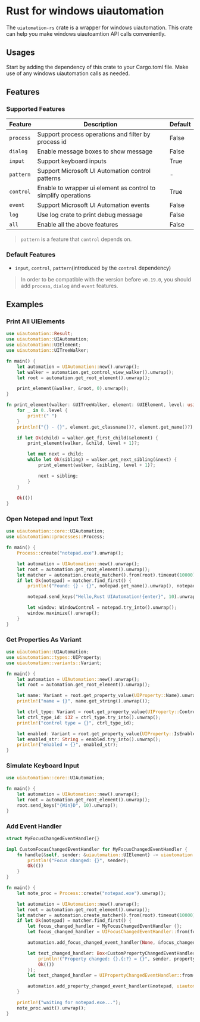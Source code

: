 # Rust for windows uiautomation

The `uiatomation-rs` crate is a wrapper for windows uiautomation. This crate can help you make windows uiautoamtion API calls conveniently.

## Usages

Start by adding the dependency of this crate to your Cargo.toml file. Make use of any windows uiautomation calls as needed.

## Features

### Supported Features

| Feature | Description | Default |
| ------- | ----------- | ------- |
| `process` | Support process operations and filter by process id | False |
| `dialog` | Enable message boxes to show message | False |
| `input` | Support keyboard inputs | True |
| `pattern` | Support Microsoft UI Automation control patterns | - |
| `control` | Enable to wrapper ui element as control to simplify operations | True |
| `event` | Support Microsoft UI Automation events | False |
| `log` | Use log crate to print debug message | False |
| `all` | Enable all the above features | False |

> `pattern` is a feature that `control` depends on.

### Default Features

+ `input`, `control`, `pattern`(introduced by the `control` dependency)

> In order to be compatible with the version before `v0.19.0`, you should add `process`, `dialog` and `event` features.

## Examples

### Print All UIElements

``` rust
use uiautomation::Result;
use uiautomation::UIAutomation;
use uiautomation::UIElement;
use uiautomation::UITreeWalker;

fn main() {
    let automation = UIAutomation::new().unwrap();
    let walker = automation.get_control_view_walker().unwrap();
    let root = automation.get_root_element().unwrap();

    print_element(&walker, &root, 0).unwrap();
}

fn print_element(walker: &UITreeWalker, element: &UIElement, level: usize) -> Result<()> {
    for _ in 0..level {
        print!(" ")
    }
    println!("{} - {}", element.get_classname()?, element.get_name()?);

    if let Ok(child) = walker.get_first_child(&element) {
        print_element(walker, &child, level + 1)?;

        let mut next = child;
        while let Ok(sibling) = walker.get_next_sibling(&next) {
            print_element(walker, &sibling, level + 1)?;

            next = sibling;
        }
    }
    
    Ok(())
}
```

### Open Notepad and Input Text

``` rust
use uiautomation::core::UIAutomation;
use uiautomation::processes::Process;

fn main() {
    Process::create("notepad.exe").unwrap();

    let automation = UIAutomation::new().unwrap();
    let root = automation.get_root_element().unwrap();
    let matcher = automation.create_matcher().from(root).timeout(10000).classname("Notepad");
    if let Ok(notepad) = matcher.find_first() {
        println!("Found: {} - {}", notepad.get_name().unwrap(), notepad.get_classname().unwrap());

        notepad.send_keys("Hello,Rust UIAutomation!{enter}", 10).unwrap();

        let window: WindowControl = notepad.try_into().unwrap();
        window.maximize().unwrap();
    }
}
```

### Get Properties As Variant

``` rust
use uiautomation::UIAutomation;
use uiautomation::types::UIProperty;
use uiautomation::variants::Variant;

fn main() {
    let automation = UIAutomation::new().unwrap();
    let root = automation.get_root_element().unwrap();

    let name: Variant = root.get_property_value(UIProperty::Name).unwrap();
    println!("name = {}", name.get_string().unwrap());

    let ctrl_type: Variant = root.get_property_value(UIProperty::ControlType).unwrap();
    let ctrl_type_id: i32 = ctrl_type.try_into().unwrap();
    println!("control type = {}", ctrl_type_id);

    let enabled: Variant = root.get_property_value(UIProperty::IsEnabled).unwrap();
    let enabled_str: String = enabled.try_into().unwrap();
    println!("enabled = {}", enabled_str);
}
```

### Simulate Keyboard Input

``` rust
use uiautomation::core::UIAutomation;

fn main() {
    let automation = UIAutomation::new().unwrap();
    let root = automation.get_root_element().unwrap();
    root.send_keys("{Win}D", 10).unwrap();
}
```

### Add Event Handler

``` rust
struct MyFocusChangedEventHandler{}

impl CustomFocusChangedEventHandler for MyFocusChangedEventHandler {
    fn handle(&self, sender: &uiautomation::UIElement) -> uiautomation::Result<()> {
        println!("Focus changed: {}", sender);
        Ok(())
    }
}

fn main() {
    let note_proc = Process::create("notepad.exe").unwrap();

    let automation = UIAutomation::new().unwrap();
    let root = automation.get_root_element().unwrap();
    let matcher = automation.create_matcher().from(root).timeout(10000).classname("Notepad");
    if let Ok(notepad) = matcher.find_first() {
        let focus_changed_handler = MyFocusChangedEventHandler {};
        let focus_changed_handler = UIFocusChangedEventHandler::from(focus_changed_handler);

        automation.add_focus_changed_event_handler(None, &focus_changed_handler).unwrap();

        let text_changed_handler: Box<CustomPropertyChangedEventHandlerFn> = Box::new(|sender, property, value| {
            println!("Property changed: {}.{:?} = {}", sender, property, value);
            Ok(())
        });
        let text_changed_handler = UIPropertyChangedEventHandler::from(text_changed_handler);

        automation.add_property_changed_event_handler(&notepad, uiautomation::types::TreeScope::Subtree, None, &text_changed_handler, &[UIProperty::ValueValue]).unwrap();
    }

    println!("waiting for notepad.exe...");
    note_proc.wait().unwrap();
}
```
